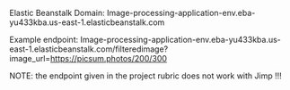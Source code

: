 Elastic Beanstalk Domain: Image-processing-application-env.eba-yu433kba.us-east-1.elasticbeanstalk.com

Example endpoint: Image-processing-application-env.eba-yu433kba.us-east-1.elasticbeanstalk.com/filteredimage?image_url=https://picsum.photos/200/300

NOTE: the endpoint given in the project rubric does not work with Jimp !!!
